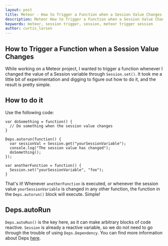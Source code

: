 ```yaml
---
layout: post
title: Meteor - How to Trigger a Function when a Session Value Changes
description: Meteor How to Trigger a Function when a Session Value Changes
keywords: meteor, session trigger, session, meteor trigger session
author: curtis_larson
---
```


## How to Trigger a Function when a Session Value Changes

While working on a Meteor project, I wanted to trigger a function whenever I changed the value of a Session variable through `Session.set()`. It took me a little bit of experimentation and digging to figure out how to do it, and the result is pretty simple.

## How to do it

Use the following code:

    var doSomething = function() {
      // Do something when the session value changes
    }

    Deps.autorun(function() {
      var sessionVal = Session.get("yourSessionVariable");
      console.log("The session value has changed");
      doSomething();
    });

    var anotherFunction = function() {
      Session.set("yourSessionVariable", "foo");
    }

That's it! Whenever `anotherFunction` is executed, or whenever the session value `yourSessionVariable` is changed in any other function, the function in the `Deps.autorun()` block will execute. Simple!

## Deps.autoRun

`Deps.autoRun()` is the key here, as it can make arbitrary blocks of code reactive. `Session` is already a reactive variable, so we do not need to go through the trouble of using `Deps.Dependency`. You can find more information about Deps [here](https://manual.meteor.com/#deps).